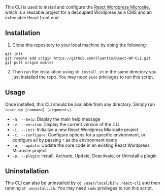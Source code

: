 This CLI is used to install and configure the [React Wordpress Microsite](https://github.com/FluentCo/React-Wordpress-Microsite), which is a reusable project for a decoupled Wordpress as a CMS and an extensible React front end.


## Installation
1. Clone this repository to your local machine by doing the following:
```
git init
git remote add origin https://github.com/FluentCo/React-WP-CLI.git
git pull origin master
```
2. Then run the installation using `sh install.sh` in the same directory you just installed the repo. You may need `sudo` privileges to run this script.


## Usage
Once installed, this CLI should be available from any directory. Simply run `react-wp [command] [arguments]`.

- `-h, --help`: Display the main help message
- `-v, --version`: Display the current version of the CLI
- `-i, --init`: Initialize a new React Wordpress Microsite project
- `-c, --configure`: Configure options for a specific environment, or configure all by passing `*` as the environment name
- `-u, --update`: Update the core code in an existing React Wordpress Microsite project
-  `-p, --plugin`: Install, Activate, Update, Deactivate, or Uninstall a plugin

## Uninstallation
This CLI can also be uninstalled by `cd /user/local/bin/.react-cli` and then running `sh uninstall.sh`.
You may need `sudo` privileges to run this script.

